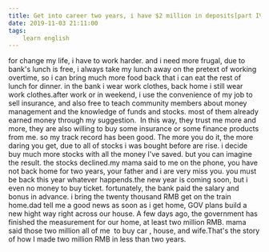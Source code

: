 ```yaml
---
title: Get into career two years, i have $2 million in deposits[part IV]
date: 2019-11-03 21:11:00
tags:
    learn english
---
```

for change my life, i have to work harder. and i need more frugal, due to bank's lunch is free, i always take my lunch away on the pretext of working overtime, so i can bring much more food back that i can eat the rest of lunch for dinner. in the bank i wear work clothes, back home i still wear work clothes.after work or in weekend, i use the convenience of my job to sell insurance, and also free to teach community members about money management and the knowledge of funds and stocks. most of them already earned money through my suggestion.  In this way, they trust me more and more, they are also willing to buy some insurance or some finance products from me. so my track record has been good. The more you do it, the more daring you get, due to all of stocks i was bought before are rise. i decide buy much more stocks with all the money I've saved. but you can imagine the result. the stocks declined.my mama said to me on the phone, you have not back home for two years, your father and i are very miss you. you must be back this year whatever happends.the new year is coming soon, but i even no money to buy ticket. fortunately, the bank paid the salary and bonus in advance. i bring the twenty thousand RMB get on the train home.dad tell me a good news as soon as i get home, GOV plans build a new hight way right across our house. A few days ago, the government has finished the measurement for our home, at least two million RMB. mama said those two million all of me  to buy car , house, and wife.That's the story of how I made two million RMB in less than two years.